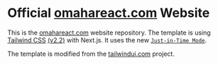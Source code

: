 # Official [omahareact.com](https://www.omahareact.com/) Website

This is the [omahareact.com](https://www.omahareact.com/) website repository. The template is using [Tailwind CSS](https://tailwindcss.com/) [(v2.2)](https://blog.tailwindcss.com/tailwindcss-2-2) with Next.js. It uses the new [`Just-in-Time Mode`](https://tailwindcss.com/docs/just-in-time-mode).

The template is modified from the [tailwindui.com](https://tailwindui.com/) project.